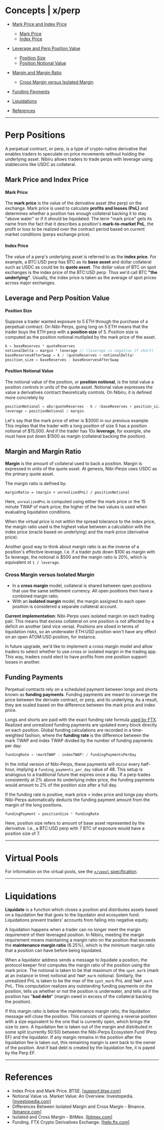 <!--
order: 1
-->
# Concepts | x/perp                    <!-- omit in toc -->

- [Mark Price and Index Price](#mark-price-and-index-price)
    - [Mark Price](#mark-price)
    - [Index Price](#index-price)
- [Leverage and Perp Position Value](#leverage-and-perp-position-value)
    - [Position Size](#position-size)
    - [Position Notional Value](#position-notional-value)
- [Margin and Margin Ratio](#margin-and-margin-ratio)
  - [Cross Margin versus Isolated Margin](#cross-margin-versus-isolated-margin)
- [Funding Payments](#funding-payments)

- [Liquidations](#liquidations)
- [References](#references)

---

# Perp Positions

A perpetual contract, or perp, is a type of crypto-native derivative that enables traders to speculate on price movements without holding the underlying asset. Nibiru allows traders to trade perps with leverage using stablecoins like USDC as collateral.

## Mark Price and Index Price

#### Mark Price

The **mark price** is the value of the derivative asset (the perp) on the exchange. Mark price is used to calculate **profits and losses (PnL)** and determines whether a position has enough collateral backing it to stay "above water" or if it should be liquidated. The term "mark price" gets its name from the fact that it describes a position's **mark-to-market PnL**, the profit or loss to be realized over the contract period based on current market conditions (perps exchange price).

#### Index Price

The value of a perp's underlying asset is referred to as the **index price**. For example, a BTC:USD perp has BTC as its **base asset** and dollar collateral such as USDC as could be its **quote asset**. The dollar value of BTC on spot exchanges is the index price of the BTC:USD perp. Thus we'd call BTC **"the underlying"**. Usually, the index price is taken as the average of spot prices across major exchanges.

## Leverage and Perp Position Value

#### Position Size

Suppose a trader wanted exposure to 5 ETH through the purchase of a perpetual contract. On Nibi-Perps, going long on 5 ETH means that the trader buys the ETH perp with a **position size** of 5. Position size is computed as the position notional mutlipled by the mark price of the asset.

```go
k = baseReserves * quoteReserves
notionalDelta = margin * leverage // (leverage is negative if short)
baseReservesAfterSwap = k / (quoteReserves + notionalDelta)
position_size = baseReserves - baseReservesAfterSwap
```

#### Position Notional Value

The notional value of the position, or **position notional**, is the total value a position controls  in units of the quote asset. Notional value expresses the value a derivatives contract theoretically controls. On Nibiru, it is defined more concretely by

```go
positionNotional = abs(quoteReserves - k / (baseReserves + position_size))
leverage = positionNotional / margin.
```

Let's say that the mark price of ether is \$3000 in our previous example. This implies that the trader with a long position of size 5 has a position notional of \$15,000. And if the trader has 10x **leverage**, for example, she must have put down \$1500 as margin (collateral backing the position).

## Margin and Margin Ratio

**Margin** is the amount of collateral used to back a position. Margin is expressed in units of the quote asset. At genesis, Nibi-Perps uses USDC as the primary quote asset.

The margin ratio is defined by:

```
marginRatio = (margin + unrealizedPnL) / positionNotional
```

Here, `unrealizedPnL` is computed using either the mark price or the 15 minute TWAP of mark price; the higher of the two values is used when evaluating liquidation conditions.

When the virtual price is not within the spread tolerance to the index price, the margin ratio used is the highest value between a calculation with the index price (oracle based on underlying) and the mark price (derivative price).

Another good way to think about margin ratio is as the inverse of a position's effective leverage. I.e. if a trader puts down $100 as margin with 5x leverage, the notional is \$500 and the margin ratio is 20%, which is equivalent ot `1 / leverage`.

### Cross Margin versus Isolated Margin

- In a **cross margin** model, collateral is shared between open positions that use the same settlement currency. All open positions then have a combined margin ratio.
- With an **isolated margin** model, the margin assigned to each open position is considered a separate collateral account.

**Current implementation**: Nibi-Perps uses isolated margin on each trading pair. This means that excess collateral on one position is not affected by a deficit on another (and vice versa). Positions are siloed in terms of liquidation risks, so an underwater ETH:USD position won't have any effect on an open ATOM:USD position, for instance.

In future upgrade, we'd like to implement a cross margin model and allow traders to select whether to use cross or isolated margin in the trading app. This way, traders could elect to have profits from one position support losses in another.

<!--  

## Profits and Losses (PnL)

- TODO Explain PnL calculation
- TODO Q: When are PnL calculations completed?
-->

## Funding Payments

Perpetual contracts rely on a scheduled payment between longs and shorts known as **funding payments**. Funding payments are meant to converge the price between the derivate contract, or perp, and its underlying. As a result, they are scaled based on the difference between the mark price and index price.

Longs and shorts are paid with the exact funding rate formula [used by FTX](https://help.ftx.com/hc/en-us/articles/360027946571-Funding). Realized and unrealized funding payments are updated every block directly on each position. Global funding calculations are recorded in a time-weighted fashion, where the **funding rate** is the difference between the mark TWAP and index TWAP divided by the number of funding payments per day:

```go
fundingRate = (markTWAP - indexTWAP) / fundingPaymentsPerDay
```

In the initial version of Nibi-Perps, these payments will occur every half-hour, implying a `funding_payments_per_day` value of 48. This setup is analogous to a traditional future that expires once a day. If a perp trades consistently at 2% above its underlying index price, the funding payments would amount to 2% of the position size after a full day.

If the funding rate is positive, mark price > index price and longs pay shorts. Nibi-Perps automatically deducts the funding payment amount from the margin of the long positions.

```go
fundingPayment = positionSize * fundingRate
```

Here, position size refers to amount of base asset represented by the derivative. I.e., a BTC:USD perp with 7 BTC of exposure would have a position size of 7.

---

# Virtual Pools

For information on the virtual pools, see the [`x/vpool` specification](../../vpool/README.md).

---

# Liquidations

**Liquidate** is a function which closes a position and distributes assets based on a liquidation fee that goes to the liquidator and ecosystem fund. Liquidations prevent traders' accounts from falling into negative equity.

A liquidation happens when a trader can no longer meet the margin requirement of their leveraged position. In Nibiru, meeting the margin requirement means maintaining a margin ratio on the position that exceeds the **maintenance margin ratio** (6.25%), which is the minimum margin ratio that a position can have before being liquidated.

When a liquidator address sends a message to liquidate a position, the protocol keeper first computes the margin ratio of the position using the mark price. The notional is taken to be that maximum of the `spot_mark` (mark at an instance in time) notional and `TWAP_mark` notional. Similarly, the unrealized PnL is taken to be the max of the `spot_mark` PnL and `TWAP_mark` PnL. This computation realizes any outstanding funding payments on the position, tells us whether or not the position is underwater, and tells us if the position has "**bad debt**" (margin owed in excess of the collateral backing the position).

If this margin ratio is below the maintenance margin ratio, the liquidation message will close the position. This consists of opening a reverse position with a size equivalent to the one that is currently open, which brings the size to zero. A liquidation fee is taken out of the margin and distributed in some split (currently 50:50) between the Nibi-Perps Ecosystem Fund (Perp EF) and the liquidator. If any margin remains in the position after the liquidation fee is taken out, this remaining margin is sent back to the owner of the position. And if bad debt is created by the liquidation fee, it is payed by the Perp EF.

---

# References

- Index Price and Mark Price. BTSE. [[support.btse.com]](https://support.btse.com/en/support/solutions/articles/43000557589-index-price-and-mark-price)
- Notional Value vs. Market Value: An Overview. Investopedia. [[investopedia.com]](https://www.investopedia.com/ask/answers/050615/what-difference-between-notional-value-and-market-value.asp)
- Differences Between Isolated Margin and Cross Margin - Binance. [[binance.com]](https://www.binance.com/en/support/faq/b4e9e6ad70934bd082e8e09e33e69513)
- Isolated and Cross Margin - BitMex. [[bitmex.com]](https://www.bitmex.com/app/isolatedMargin)
- Funding. FTX Crypto Derivatives Exchange. [[help.ftx.com]](https://help.ftx.com/hc/en-us/articles/360027946571-Funding)
